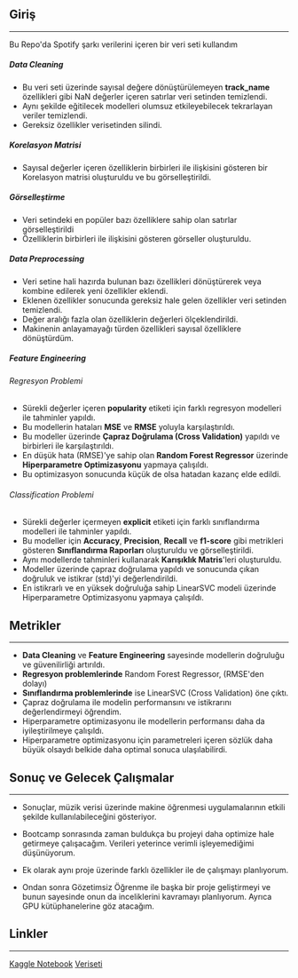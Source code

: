 ## Giriş
---
Bu Repo'da Spotify şarkı verilerini içeren bir veri seti kullandım
##### Data Cleaning
- Bu veri seti üzerinde sayısal değere dönüştürülemeyen **track_name** özellikleri gibi NaN değerler içeren satırlar veri setinden temizlendi.
- Aynı şekilde eğitilecek modelleri olumsuz etkileyebilecek tekrarlayan veriler temizlendi.
- Gereksiz özellikler verisetinden silindi.
##### Korelasyon Matrisi
- Sayısal değerler içeren özelliklerin birbirleri ile ilişkisini gösteren bir Korelasyon matrisi oluşturuldu ve bu görselleştirildi.
##### Görselleştirme
- Veri setindeki en popüler bazı özelliklere sahip olan satırlar görselleştirildi
- Özelliklerin birbirleri ile ilişkisini gösteren görseller oluşturuldu.
##### Data Preprocessing
- Veri setine hali hazırda bulunan bazı özellikleri dönüştürerek veya kombine edilerek yeni özellikler eklendi.
- Eklenen özellikler sonucunda gereksiz hale gelen özellikler veri setinden temizlendi.
- Değer aralığı fazla olan özelliklerin değerleri ölçeklendirildi.
- Makinenin anlayamayağı türden özellikleri sayısal özelliklere dönüştürdüm.
##### Feature Engineering
###### Regresyon Problemi
- Sürekli değerler içeren **popularity** etiketi için farklı regresyon modelleri ile tahminler yapıldı.
- Bu modellerin hataları **MSE** ve **RMSE** yoluyla karşılaştırıldı.
- Bu modeller üzerinde **Çapraz Doğrulama (Cross Validation)** yapıldı ve birbirleri ile karşılaştırıldı.
- En düşük hata (RMSE)'ye sahip olan **Random Forest Regressor** üzerinde **Hiperparametre Optimizasyonu** yapmaya çalışıldı.
- Bu optimizasyon sonucunda küçük de olsa hatadan kazanç elde edildi.
###### Classification Problemi
- Sürekli değerler içermeyen **explicit** etiketi için farklı sınıflandırma modelleri ile tahminler yapıldı.
- Bu modeller için **Accuracy**, **Precision**, **Recall** ve **f1-score** gibi metrikleri gösteren **Sınıflandırma Raporları** oluşturuldu ve görselleştirildi.
- Aynı modellerde tahminleri kullanarak **Karışıklık Matris**'leri oluşturuldu.
- Modeller üzerinde çapraz doğrulama yapıldı ve sonucunda çıkan doğruluk ve istikrar (std)'yi değerlendirildi.
- En istikrarlı ve en yüksek doğruluğa sahip LinearSVC modeli üzerinde Hiperparametre Optimizasyonu yapmaya çalışıldı.
## Metrikler
---
- **Data Cleaning** ve **Feature Engineering** sayesinde modellerin doğruluğu ve güvenilirliği artırıldı.
- **Regresyon problemlerinde** Random Forest Regressor, (RMSE'den dolayı)
- **Sınıflandırma problemlerinde** ise LinearSVC (Cross Validation) öne çıktı.
- Çapraz doğrulama ile modelin performansını ve istikrarını değerlendirmeyi öğrendim.
- Hiperparametre optimizasyonu ile modellerin performansı daha da iyileştirilmeye çalışıldı.
- Hiperparametre optimizasyonu için parametreleri içeren sözlük daha büyük olsaydı belkide daha optimal sonuca ulaşılabilirdi.

## Sonuç ve Gelecek Çalışmalar
---
- Sonuçlar, müzik verisi üzerinde makine öğrenmesi uygulamalarının etkili şekilde kullanılabileceğini gösteriyor.

- Bootcamp sonrasında zaman buldukça bu projeyi daha optimize hale getirmeye çalışacağım. Verileri yeterince verimli işleyemediğimi düşünüyorum.
- Ek olarak aynı proje üzerinde farklı özellikler ile de çalışmayı planlıyorum.
- Ondan sonra Gözetimsiz Öğrenme ile başka bir proje geliştirmeyi ve bunun sayesinde onun da inceliklerini kavramayı planlıyorum. Ayrıca GPU kütüphanelerine göz atacağım.
## Linkler
---
[Kaggle Notebook](https://www.kaggle.com/code/salihefeerit/analyzing-popularity-and-content-sensitivity)
[Veriseti](https://www.kaggle.com/datasets/maharshipandya/-spotify-tracks-dataset)

